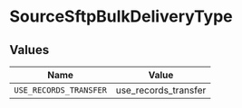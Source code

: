 # SourceSftpBulkDeliveryType


## Values

| Name                   | Value                  |
| ---------------------- | ---------------------- |
| `USE_RECORDS_TRANSFER` | use_records_transfer   |
